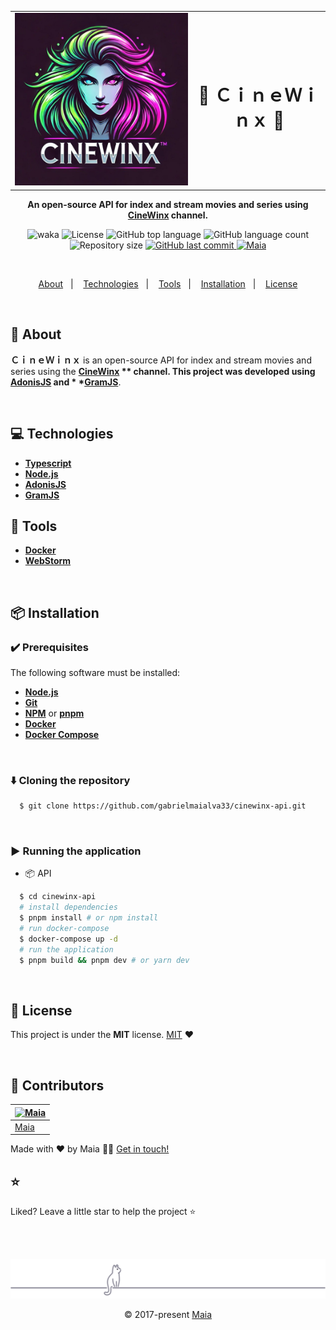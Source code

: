 <table style="width:100%" align="center" border="0">
  <tr align="center">
    <td><img src=".github/assets/logo.jpg" alt="TypeScript" width="400"></td>
    <td><h1>🎥 ＣｉｎｅＷｉｎｘ 📼</h1></td>
  </tr>
</table>

<p align="center">
  <strong>An open-source API for index and stream movies and series using <a href="https://t.me/cinewinx">CineWinx</a> channel.</strong>
</p>

<p align="center">
  <img src="https://wakatime.com/badge/user/e61842d0-c588-4586-96a3-f0448a434be4/project/3258efd6-1ffe-4049-8675-3ba1a3acb36f.svg" alt="waka" />
  <img src="https://img.shields.io/github/license/gabrielmaialva33/cinewinx-api?color=00b8d3?style=flat&logo=appveyor" alt="License" />
  <img src="https://img.shields.io/github/languages/top/gabrielmaialva33/cinewinx-api?style=flat&logo=appveyor" alt="GitHub top language" >
  <img src="https://img.shields.io/github/languages/count/gabrielmaialva33/cinewinx-api?style=flat&logo=appveyor" alt="GitHub language count" >
  <img src="https://img.shields.io/github/repo-size/gabrielmaialva33/cinewinx-api?style=flat&logo=appveyor" alt="Repository size" >
  <a href="https://github.com/gabrielmaialva33/cinewinx-api/commits/master">
    <img src="https://img.shields.io/github/last-commit/gabrielmaialva33/cinewinx-api?style=flat&logo=appveyor" alt="GitHub last commit" >
    <img src="https://img.shields.io/badge/made%20by-Maia-15c3d6?style=flat&logo=appveyor" alt="Maia" >  
  </a>
</p>

<br>

<p align="center">
  <a href="#bookmark-about">About</a>&nbsp;&nbsp;&nbsp;|&nbsp;&nbsp;&nbsp;
  <a href="#computer-technologies">Technologies</a>&nbsp;&nbsp;&nbsp;|&nbsp;&nbsp;&nbsp;
  <a href="#wrench-tools">Tools</a>&nbsp;&nbsp;&nbsp;|&nbsp;&nbsp;&nbsp;
  <a href="#package-installation">Installation</a>&nbsp;&nbsp;&nbsp;|&nbsp;&nbsp;&nbsp;
  <a href="#memo-license">License</a>
</p>

<br>

## :bookmark: About

**ＣｉｎｅＷｉｎｘ** is an open-source API for index and stream movies and series using the **[CineWinx](https://t.me/cinewinx)
** channel. This project was developed using **[AdonisJS](https://adonisjs.com/)** and *
*[GramJS](https://gram.js.org/introduction/)**.

<br>

## :computer: Technologies

- **[Typescript](https://www.typescriptlang.org/)**
- **[Node.js](https://nodejs.org/)**
- **[AdonisJS](https://adonisjs.com/)**
- **[GramJS](https://gram.js.org/introduction/)**
  <br>

## :wrench: Tools

- **[Docker](https://www.docker.com/)**
- **[WebStorm](https://www.jetbrains.com/webstorm/)**

<br>

## :package: Installation

### :heavy_check_mark: **Prerequisites**

The following software must be installed:

- **[Node.js](https://nodejs.org/en/)**
- **[Git](https://git-scm.com/)**
- **[NPM](https://www.npmjs.com/)** or **[pnpm](https://pnpm.io/)**
- **[Docker](https://www.docker.com/)**
- **[Docker Compose](https://docs.docker.com/compose/)**

<br>

### :arrow_down: **Cloning the repository**

```sh
  $ git clone https://github.com/gabrielmaialva33/cinewinx-api.git
```

<br>

### :arrow_forward: **Running the application**

- :package: API

```sh
  $ cd cinewinx-api
  # install dependencies
  $ pnpm install # or npm install
  # run docker-compose
  $ docker-compose up -d
  # run the application
  $ pnpm build && pnpm dev # or yarn dev
```

<br>

## :memo: License

This project is under the **MIT** license. [MIT](./LICENSE) ❤️

<br>

## :rocket: **Contributors**

| [![Maia](https://avatars.githubusercontent.com/u/26732067?size=100)](https://github.com/gabrielmaialva33) |
|-----------------------------------------------------------------------------------------------------------|
| [Maia](https://github.com/gabrielmaialva33)                                                               |

Made with ❤️ by Maia 👋🏽 [Get in touch!](https://t.me/mrootx)

## :star:

Liked? Leave a little star to help the project ⭐

<br/>
<br/>

<p align="center"><img src="https://raw.githubusercontent.com/gabrielmaialva33/gabrielmaialva33/master/assets/gray0_ctp_on_line.svg?sanitize=true" /></p>
<p align="center">&copy; 2017-present <a href="https://github.com/gabrielmaialva33/" target="_blank">Maia</a>
